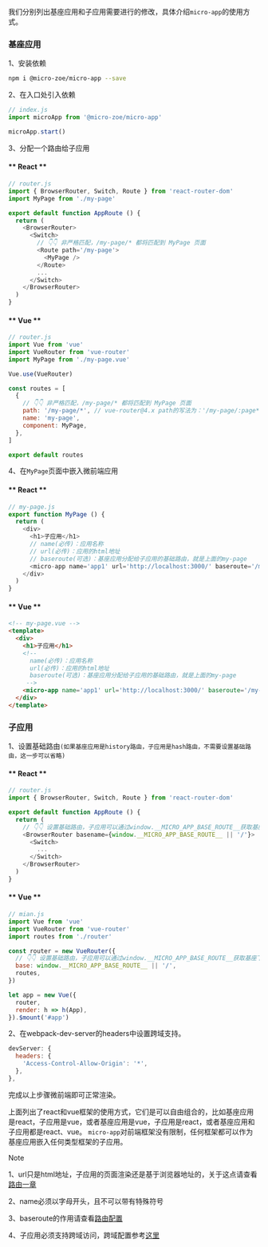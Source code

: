 我们分别列出基座应用和子应用需要进行的修改，具体介绍`micro-app`的使用方式。

### 基座应用

1、安装依赖
```bash
npm i @micro-zoe/micro-app --save
```

2、在入口处引入依赖
```js
// index.js
import microApp from '@micro-zoe/micro-app'

microApp.start()
```

3、分配一个路由给子应用
<!-- tabs:start -->

#### ** React **
```js
// router.js
import { BrowserRouter, Switch, Route } from 'react-router-dom'
import MyPage from './my-page'

export default function AppRoute () {
  return (
    <BrowserRouter>
      <Switch>
        // 👇👇 非严格匹配，/my-page/* 都将匹配到 MyPage 页面
        <Route path='/my-page'>
          <MyPage />
        </Route>
        ...
      </Switch>
    </BrowserRouter>
  )
}
```

#### ** Vue **

```js
// router.js
import Vue from 'vue'
import VueRouter from 'vue-router'
import MyPage from './my-page.vue'

Vue.use(VueRouter)

const routes = [
  {
    // 👇👇 非严格匹配，/my-page/* 都将匹配到 MyPage 页面
    path: '/my-page/*', // vue-router@4.x path的写法为：'/my-page/:page*'
    name: 'my-page',
    component: MyPage,
  },
]

export default routes
```
<!-- tabs:end -->

4、在`MyPage`页面中嵌入微前端应用
<!-- tabs:start -->

#### ** React **
```js
// my-page.js
export function MyPage () {
  return (
    <div>
      <h1>子应用</h1>
      // name(必传)：应用名称
      // url(必传)：应用的html地址
      // baseroute(可选)：基座应用分配给子应用的基础路由，就是上面的my-page
      <micro-app name='app1' url='http://localhost:3000/' baseroute='/my-page'></micro-app>
    </div>
  )
}
```

#### ** Vue **
```html
<!-- my-page.vue -->
<template>
  <div>
    <h1>子应用</h1>
    <!-- 
      name(必传)：应用名称
      url(必传)：应用的html地址
      baseroute(可选)：基座应用分配给子应用的基础路由，就是上面的my-page
     -->
    <micro-app name='app1' url='http://localhost:3000/' baseroute='/my-page'></micro-app>
  </div>
</template>
```
<!-- tabs:end -->

### 子应用

1、设置基础路由`(如果基座应用是history路由，子应用是hash路由，不需要设置基础路由，这一步可以省略)`

<!-- tabs:start -->

#### ** React **
```js
// router.js
import { BrowserRouter, Switch, Route } from 'react-router-dom'

export default function AppRoute () {
  return (
    // 👇👇 设置基础路由，子应用可以通过window.__MICRO_APP_BASE_ROUTE__获取基座下发的baseroute，如果没有设置baseroute属性，则此值默认为空字符串
    <BrowserRouter basename={window.__MICRO_APP_BASE_ROUTE__ || '/'}>
      <Switch>
        ...
      </Switch>
    </BrowserRouter>
  )
}
```

#### ** Vue **
```js
// mian.js
import Vue from 'vue'
import VueRouter from 'vue-router'
import routes from './router'

const router = new VueRouter({
  // 👇👇 设置基础路由，子应用可以通过window.__MICRO_APP_BASE_ROUTE__获取基座下发的baseroute，如果没有设置baseroute属性，则此值默认为空字符串
  base: window.__MICRO_APP_BASE_ROUTE__ || '/',
  routes,
})

let app = new Vue({
  router,
  render: h => h(App),
}).$mount('#app')
```
<!-- tabs:end -->


2、在webpack-dev-server的headers中设置跨域支持。
```js
devServer: {
  headers: {
    'Access-Control-Allow-Origin': '*',
  },
},
```

完成以上步骤微前端即可正常渲染。

上面列出了react和vue框架的使用方式，它们是可以自由组合的，比如基座应用是react，子应用是vue，或者基座应用是vue，子应用是react，或者基座应用和子应用都是react、vue。 `micro-app`对前端框架没有限制，任何框架都可以作为基座应用嵌入任何类型框架的子应用。


> [!NOTE]
> 1、url只是html地址，子应用的页面渲染还是基于浏览器地址的，关于这点请查看[路由一章](/zh-cn/route)
>
> 2、name必须以字母开头，且不可以带有特殊符号
>
> 3、baseroute的作用请查看[路由配置](/zh-cn/route?id=路由配置)
>
> 4、子应用必须支持跨域访问，跨域配置参考[这里](/zh-cn/questions?id=_2、子应用静态资源一定要支持跨域吗？)
